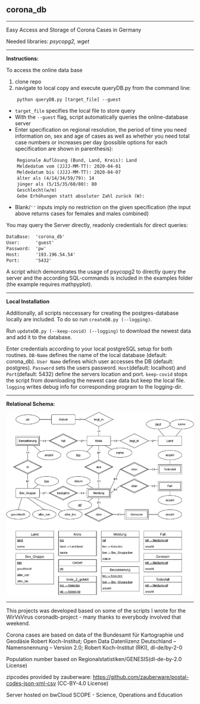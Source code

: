 ## corona_db
----

Easy Access and Storage of Corona Cases in Germany

Needed libraries: *psycopg2, wget*

----
**Instructions:**


To access the online data base
1. clone repo
2. navigate to local copy and execute queryDB.py from the command line:
```
    python queryDB.py [target_file] --guest
```
- `target_file` specifies the local file to store query
- With the `--guest` flag, script automatically queries the online-database server
- Enter specification on regional resolution, the period of time you need information on, sex and age of cases
  as well as whether you need total case numbers or increases per day (possible options for each specification are shown in parenthesis):
```
    Regionale Auflösung (Bund, Land, Kreis): Land
    Meldedatum vom (JJJJ-MM-TT): 2020-04-01
    Meldedatum bis (JJJJ-MM-TT): 2020-04-07
    älter als (4/14/34/59/79): 14
    jünger als (5/15/35/60/80): 80
    Geschlecht(w/m)
    Gebe Erhöhungen statt absoluter Zahl zurück (W):
```
- Blank/`''` inputs imply no restriction on the given specification (the input above returns cases for females and males combined)


You may query the Server directly, readonly credentials for direct queries: 
    
    DataBase:  'corona_db'
    User:      'guest'
    Password:  'pw'
    Host:      '193.196.54.54'
    Port:      '5432'

A script which demonstrates the usage of psycopg2 to directly query the server and the according SQL-commands is included in the examples folder (the example requires mathpyplot). 

-----
**Local Installation**

Additionally, all scripts neccessary for creating the postgres-database locally are included. To do so run `createDB.py (--logging)`.

Run `updateDB.py (--keep-covid) (--logging)` to download the newest data and add it to the database.  

Enter credentials according to your local postgreSQL setup for both routines. `DB-Name` defines the name of the local database (default: corona_db). `User Name` defines which user accesses the DB (default: postgres). `Password` sets the users password. `Host`(default: localhost) and `Port`(default: 5432) define the servers location and port.
`keep-covid` stops the script from downloading the newest case data but keep the local file. `logging` writes debug info for corresponding program to the logging-dir. 

    

-----
**Relational Schema:**

![rel_schema](/corona_db.png)


-----
This projects was developed based on some of the scripts I wrote for the WirVsVirus coronadb-project - many thanks to everybody involved that weekend.

Corona cases are based on data of the Bundesamt für Kartographie und Geodäsie Robert Koch-Institut; Open Data Datenlizenz Deutschland – Namensnennung – Version 2.0; Robert Koch-Institut (RKI), dl-de/by-2-0

Population number based on Regionalstatistiken/GENESIS(dl-de-by-2.0 License)

zipcodes provided by zauberware: https://github.com/zauberware/postal-codes-json-xml-csv (CC-BY-4.0 License)

Server hosted on bwCloud SCOPE - Science, Operations and Education
